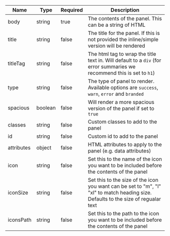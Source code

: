 | Name       | Type    | Required | Description                                                                                                                        |
| ---------- | ------- | -------- | ---------------------------------------------------------------------------------------------------------------------------------- |
| body       | string  | true     | The contents of the panel. This can be a string of HTML                                                                            |
| title      | string  | false    | The title for the panel. If this is not provided the inline/simple version will be rendered                                        |
| titleTag   | string  | false    | The html tag to wrap the title text in. Will default to a `div` (for error summaries we recommend this is set to `h1`)             |
| type       | string  | false    | The type of panel to render. Available options are `success`, `warn`, `error` and `branded`                                        |
| spacious   | boolean | false    | Will render a more spacious version of the panel if set to `true`                                                                  |
| classes    | string  | false    | Custom classes to add to the panel                                                                                                 |
| id         | string  | false    | Custom id to add to the panel                                                                                                      |
| attributes | object  | false    | HTML attributes to apply to the panel (e.g. data attributes)                                                                       |
| icon       | string  | false    | Set this to the name of the icon you want to be included before the contents of the panel                                          |
| iconSize   | string  | false    | Set this to the size of the icon you want can be set to "m", "l" "xl" to match heading size. Defaults to the size of regualar text |
| iconsPath  | string  | false    | Set this to the path to the icon you want to be included before the contents of the panel                                          |
